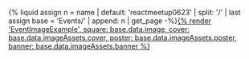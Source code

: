 {% liquid
assign n = name | default: 'reactmeetup0623' | split: '/' | last
assign base = 'Events/' | append: n | get_page
-%}<a href="/wiki/{{ base.ref }}">{% render 'EventImageExample',
    square: base.data.image,
    cover: base.data.imageAssets.cover,
    poster: base.data.imageAssets.poster,
    banner: base.data.imageAssets.banner %}</a>